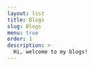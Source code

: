 ```yaml
---
layout: list
title: Blogs
slug: Blogs
menu: true
order: 1
description: >
  Hi, welcome to my blogs!
---
```

